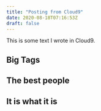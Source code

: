 ```yaml
---
title: "Posting from Cloud9"
date: 2020-08-18T07:16:53Z
draft: false
---
```


This is some text I wrote in Cloud9.

## Big Tags

## The best people

## It is what it is